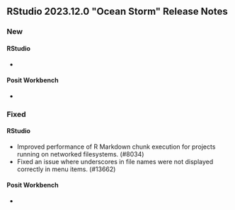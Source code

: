 ## RStudio 2023.12.0 "Ocean Storm" Release Notes

### New
#### RStudio
-

#### Posit Workbench
-

### Fixed
#### RStudio
- Improved performance of R Markdown chunk execution for projects running on networked filesystems. (#8034)
- Fixed an issue where underscores in file names were not displayed correctly in menu items. (#13662)

#### Posit Workbench
-

